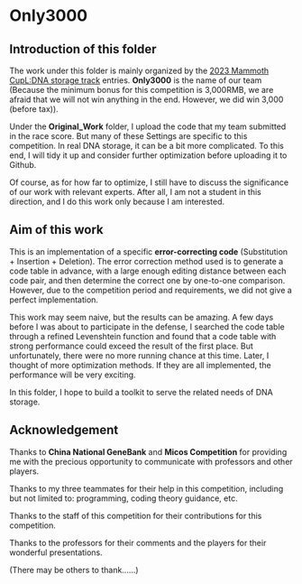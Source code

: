 # Only3000

## Introduction of this folder
The work under this folder is mainly organized by the [2023 Mammoth CupL:DNA storage track](https://micos.cngb.org/zh-hans/) entries. __Only3000__ is the name of our team \(Because the minimum bonus for this competition is 3,000RMB, we are afraid that we will not win anything in the end. However, we did win 3,000 \(before tax\)\).  

Under the __Original\_Work__ folder, I upload the code that my team submitted in the race score. But many of these Settings are specific to this competition. In real DNA storage, it can be a bit more complicated. To this end, I will tidy it up and consider further optimization before uploading it to Github.   

Of course, as for how far to optimize, I still have to discuss the significance of our work with relevant experts. After all, I am not a student in this direction, and I do this work only because I am interested.

## Aim of this work

This is an implementation of a specific __error-correcting code__ \(Substitution + Insertion + Deletion\). The error correction method used is to generate a code table in advance, with a large enough editing distance between each code pair, and then determine the correct one by one-to-one comparison. However, due to the competition period and requirements, we did not give a perfect implementation.  

This work may seem naive, but the results can be amazing. A few days before I was about to participate in the defense, I searched the code table through a refined Levenshtein function and found that a code table with strong performance could exceed the result of the first place. But unfortunately, there were no more running chance at this time. Later, I thought of more optimization methods. If they are all implemented, the performance will be very exciting.  

In this folder, I hope to build a toolkit to serve the related needs of DNA storage.

## Acknowledgement

Thanks to __China National GeneBank__ and __Micos Competition__ for providing me with the precious opportunity to communicate with professors and other players.  

Thanks to my three teammates for their help in this competition, including but not limited to: programming, coding theory guidance, etc.   

Thanks to the staff of this competition for their contributions for this competition.  

Thanks to the professors for their comments and the players for their wonderful presentations.  

\(There may be others to thank......\)
